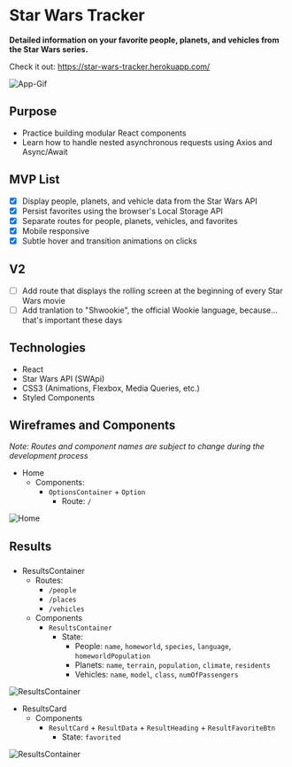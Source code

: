 # Star Wars Tracker
**Detailed information on your favorite people, planets, and vehicles from the Star Wars series.**

Check it out: https://star-wars-tracker.herokuapp.com/


![App-Gif](https://s3.us-east-2.amazonaws.com/fcc-weather-app/star-wars-tracker/ster-werz.gif)

## Purpose

* Practice building modular React components 
* Learn how to handle nested asynchronous requests using Axios and Async/Await

## MVP List

- [X] Display people, planets, and vehicle data from the Star Wars API
- [X] Persist favorites using the browser's Local Storage API
- [X] Separate routes for people, planets, vehicles, and favorites
- [X] Mobile responsive
- [X] Subtle hover and transition animations on clicks 

## V2

- [ ] Add route that displays the rolling screen at the beginning of every Star Wars movie
- [ ] Add tranlation to "Shwookie", the official Wookie language, because... that's important these days

## Technologies

* React 
* Star Wars API (SWApi)
* CSS3 (Animations, Flexbox, Media Queries, etc.)
* Styled Components

## Wireframes and Components
*Note: Routes and component names are subject to change during the development process*

- Home
  - Components:
    - `OptionsContainer` + `Option`
      - Route: `/`

![Home](https://s3.us-east-2.amazonaws.com/fcc-weather-app/star-wars-tracker/Capture2222.JPG)

## Results
###
- ResultsContainer
  - Routes:
    - `/people`
    - `/places`
    - `/vehicles`
  - Components
    - `ResultsContainer`      
      - State:
        - People: `name`, `homeworld`, `species`, `language`, `homeworldPopulation`
        - Planets: `name`, `terrain`, `population`, `climate`, `residents`
        - Vehicles: `name`, `model`, `class`, `numOfPassengers`

![ResultsContainer](https://s3.us-east-2.amazonaws.com/fcc-weather-app/star-wars-tracker/Capture2.JPG)

- ResultsCard
  - Components
    - `ResultCard` + `ResultData` + `ResultHeading` + `ResultFavoriteBtn`      
      - State: `favorited`

![ResultsContainer](https://s3.us-east-2.amazonaws.com/fcc-weather-app/star-wars-tracker/helloJPG.JPG)
